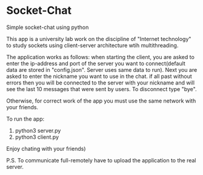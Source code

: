 # Socket-Chat
Simple socket-chat using python

This app is a university lab work on the discipline of "Internet technology" to study sockets using client-server architecture wtih multithreading.

The application works as follows: when starting the client, you are asked to enter the ip-address and port of the server you want to connect(default data are stored in "config.json". Server uses same data to run).
Next you are asked to enter the nickname you want to use in the chat.
if all past without errors then you will be connected to the server with your nickname and will see the last 10 messages that were sent by users.
To disconnect type "bye".

Otherwise, for correct work of the app you must use the same network with your friends.

To run the app:
1. python3 server.py
2. python3 client.py

Enjoy chating with your friends)

P.S. To communicate full-remotely have to upload the application to the real server.
